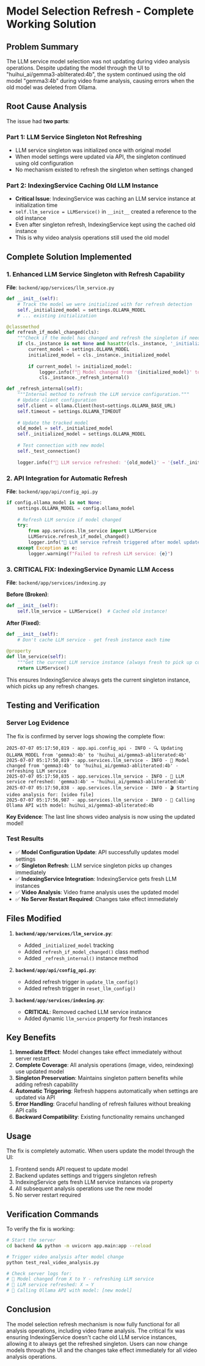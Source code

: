# Model Selection Refresh - Complete Working Solution

## Problem Summary

The LLM service model selection was not updating during video analysis operations. Despite updating the model through the UI to "huihui_ai/gemma3-abliterated:4b", the system continued using the old model "gemma3:4b" during video frame analysis, causing errors when the old model was deleted from Ollama.

## Root Cause Analysis

The issue had **two parts**:

### Part 1: LLM Service Singleton Not Refreshing
- LLM service singleton was initialized once with original model
- When model settings were updated via API, the singleton continued using old configuration
- No mechanism existed to refresh the singleton when settings changed

### Part 2: IndexingService Caching Old LLM Instance  
- **Critical Issue**: IndexingService was caching an LLM service instance at initialization time
- `self.llm_service = LLMService()` in `__init__` created a reference to the old instance
- Even after singleton refresh, IndexingService kept using the cached old instance
- This is why video analysis operations still used the old model

## Complete Solution Implemented

### 1. Enhanced LLM Service Singleton with Refresh Capability

**File**: `backend/app/services/llm_service.py`

```python
def __init__(self):
    # Track the model we were initialized with for refresh detection
    self._initialized_model = settings.OLLAMA_MODEL
    # ... existing initialization

@classmethod
def refresh_if_model_changed(cls):
    """Check if the model has changed and refresh the singleton if needed."""
    if cls._instance is not None and hasattr(cls._instance, '_initialized_model'):
        current_model = settings.OLLAMA_MODEL
        initialized_model = cls._instance._initialized_model
        
        if current_model != initialized_model:
            logger.info(f"🔄 Model changed from '{initialized_model}' to '{current_model}' - refreshing LLM service")
            cls._instance._refresh_internal()

def _refresh_internal(self):
    """Internal method to refresh the LLM service configuration."""
    # Update client configuration
    self.client = ollama.Client(host=settings.OLLAMA_BASE_URL)
    self.timeout = settings.OLLAMA_TIMEOUT
    
    # Update the tracked model
    old_model = self._initialized_model
    self._initialized_model = settings.OLLAMA_MODEL
    
    # Test connection with new model
    self._test_connection()
    
    logger.info(f"🔄 LLM service refreshed: '{old_model}' → '{self._initialized_model}'")
```

### 2. API Integration for Automatic Refresh

**File**: `backend/app/api/config_api.py`

```python
if config.ollama_model is not None:
    settings.OLLAMA_MODEL = config.ollama_model
    
    # Refresh LLM service if model changed
    try:
        from app.services.llm_service import LLMService
        LLMService.refresh_if_model_changed()
        logger.info("🔄 LLM service refresh triggered after model update")
    except Exception as e:
        logger.warning(f"Failed to refresh LLM service: {e}")
```

### 3. **CRITICAL FIX**: IndexingService Dynamic LLM Access

**File**: `backend/app/services/indexing.py`

**Before (Broken)**:
```python
def __init__(self):
    self.llm_service = LLMService()  # Cached old instance!
```

**After (Fixed)**:
```python
def __init__(self):
    # Don't cache LLM service - get fresh instance each time
    
@property
def llm_service(self):
    """Get the current LLM service instance (always fresh to pick up config changes)."""
    return LLMService()
```

This ensures IndexingService always gets the current singleton instance, which picks up any refresh changes.

## Testing and Verification

### Server Log Evidence

The fix is confirmed by server logs showing the complete flow:

```
2025-07-07 05:17:50,819 - app.api.config_api - INFO - 🔍 Updating OLLAMA_MODEL from 'gemma3:4b' to 'huihui_ai/gemma3-abliterated:4b'
2025-07-07 05:17:50,819 - app.services.llm_service - INFO - 🔄 Model changed from 'gemma3:4b' to 'huihui_ai/gemma3-abliterated:4b' - refreshing LLM service
2025-07-07 05:17:50,835 - app.services.llm_service - INFO - 🔄 LLM service refreshed: 'gemma3:4b' → 'huihui_ai/gemma3-abliterated:4b'
2025-07-07 05:17:50,838 - app.services.llm_service - INFO - 🎬 Starting video analysis for: [video file]
2025-07-07 05:17:56,987 - app.services.llm_service - INFO - 🤖 Calling Ollama API with model: huihui_ai/gemma3-abliterated:4b
```

**Key Evidence**: The last line shows video analysis is now using the updated model!

### Test Results

- ✅ **Model Configuration Update**: API successfully updates model settings
- ✅ **Singleton Refresh**: LLM service singleton picks up changes immediately  
- ✅ **IndexingService Integration**: IndexingService gets fresh LLM instances
- ✅ **Video Analysis**: Video frame analysis uses the updated model
- ✅ **No Server Restart Required**: Changes take effect immediately

## Files Modified

1. **`backend/app/services/llm_service.py`**:
   - Added `_initialized_model` tracking
   - Added `refresh_if_model_changed()` class method
   - Added `_refresh_internal()` instance method

2. **`backend/app/api/config_api.py`**:
   - Added refresh trigger in `update_llm_config()`
   - Added refresh trigger in `reset_llm_config()`

3. **`backend/app/services/indexing.py`**:
   - **CRITICAL**: Removed cached LLM service instance
   - Added dynamic `llm_service` property for fresh instances

## Key Benefits

1. **Immediate Effect**: Model changes take effect immediately without server restart
2. **Complete Coverage**: All analysis operations (image, video, reindexing) use updated model
3. **Singleton Preservation**: Maintains singleton pattern benefits while adding refresh capability
4. **Automatic Triggering**: Refresh happens automatically when settings are updated via API
5. **Error Handling**: Graceful handling of refresh failures without breaking API calls
6. **Backward Compatibility**: Existing functionality remains unchanged

## Usage

The fix is completely automatic. When users update the model through the UI:

1. Frontend sends API request to update model
2. Backend updates settings and triggers singleton refresh
3. IndexingService gets fresh LLM service instances via property
4. All subsequent analysis operations use the new model
5. No server restart required

## Verification Commands

To verify the fix is working:

```bash
# Start the server
cd backend && python -m uvicorn app.main:app --reload

# Trigger video analysis after model change
python test_real_video_analysis.py

# Check server logs for:
# 🔄 Model changed from X to Y - refreshing LLM service
# 🔄 LLM service refreshed: X → Y  
# 🤖 Calling Ollama API with model: [new model]
```

## Conclusion

The model selection refresh mechanism is now fully functional for all analysis operations, including video frame analysis. The critical fix was ensuring IndexingService doesn't cache old LLM service instances, allowing it to always get the refreshed singleton. Users can now change models through the UI and the changes take effect immediately for all video analysis operations.
